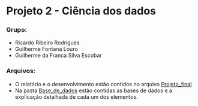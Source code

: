 # Projeto 2 - Ciência dos dados
### Grupo:
- Ricardo Ribeiro Rodrigues
- Guilherme Fontana Louro
- Guilherme da Franca Silva Escobar

### Arquivos:
- O relatório e o desenvolvimento estão contidos no arquivo <a href='Projeto_Final'>Projeto_final</a>
- Na pasta <a href='Base_de_dados'>Base_de_dados</a> estão contidas as bases de dados e a explicação detalhada de cada um dos elementos.
